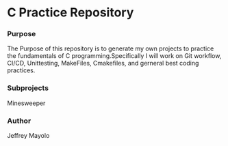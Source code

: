 # C Practice Repository

### Purpose
The Purpose of this repository is to generate my own projects to practice the fundamentals of C programming.Specifically I will work on Git workflow, CI/CD, Unittesting, MakeFiles, Cmakefiles, and gerneral best coding practices.

### Subprojects
Minesweeper

### Author
Jeffrey Mayolo 
